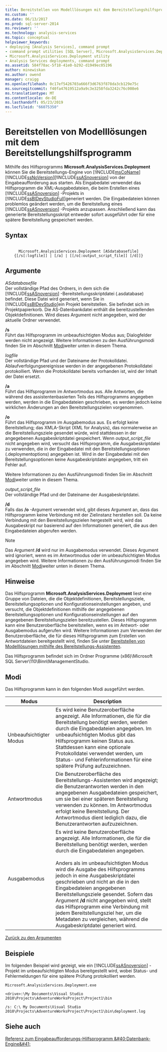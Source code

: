 ```yaml
---
title: Bereitstellen von Modelllösungen mit dem Bereitstellungshilfsprogramm | Microsoft-Dokumentation
ms.custom: ''
ms.date: 06/13/2017
ms.prod: sql-server-2014
ms.reviewer: ''
ms.technology: analysis-services
ms.topic: conceptual
helpviewer_keywords:
- deploying [Analysis Services], command prompt
- command prompt utilities [SQL Server], Microsoft.AnalysisServices.Deployment
- Microsoft.AnalysisServices.Deployment utility
- Analysis Services deployments, command prompt
ms.assetid: 584f78ac-5f18-41e0-b292-d1949ec05196
author: minewiskan
ms.author: owend
manager: craigg
ms.openlocfilehash: 0c17ef5426703a666f3d6763f878da3cb129e75c
ms.sourcegitcommit: f40fa47619512a9a9c3e3258fda3242c76c008e6
ms.translationtype: MT
ms.contentlocale: de-DE
ms.lasthandoff: 05/23/2019
ms.locfileid: "66075350"
---
```

# <a name="deploy-model-solutions-with-the-deployment-utility"></a>Bereitstellen von Modelllösungen mit dem Bereitstellungshilfsprogramm
  Mithilfe des Hilfsprogramms **Microsoft.AnalysisServices.Deployment** können Sie die Bereitstellungs-Engine von [!INCLUDE[msCoName](../../includes/msconame-md.md)][!INCLUDE[ssNoVersion](../../includes/ssnoversion-md.md)][!INCLUDE[ssASnoversion](../../includes/ssasnoversion-md.md)] von der Eingabeaufforderung aus starten. Als Eingabedatei verwendet das Hilfsprogramm die XML-Ausgabedateien, die beim Erstellen eines [!INCLUDE[ssASnoversion](../../includes/ssasnoversion-md.md)] -Projekts in [!INCLUDE[ssBIDevStudioFull](../../includes/ssbidevstudiofull-md.md)]generiert werden. Die Eingabedateien können problemlos geändert werden, um die Bereitstellung eines [!INCLUDE[ssASnoversion](../../includes/ssasnoversion-md.md)] -Projekts anzupassen. Anschließend kann das generierte Bereitstellungsskript entweder sofort ausgeführt oder für eine spätere Bereitstellung gespeichert werden.  
  
## <a name="syntax"></a>Syntax  
  
```  
  
      Microsoft.AnalysisServices.Deployment [ASdatabasefile]   
    {[/s[:logfile]] | [/a] | [[/o[:output_script_file]] [/d]]}  
```  
  
##  <a name="Arguments"></a> Argumente  
 *ASdatabasefile*  
 Der vollständige Pfad des Ordners, in dem sich die [!INCLUDE[ssASnoversion](../../includes/ssasnoversion-md.md)] -Bereitstellungsskriptdatei (.asdatabase) befindet. Diese Datei wird generiert, wenn Sie in [!INCLUDE[ssBIDevStudio](../../includes/ssbidevstudio-md.md)]ein Projekt bereitstellen. Sie befindet sich im Projektpapierkorb. Die AS-Datenbankdatei enthält die bereitzustellenden Objektdefinitionen. Wird dieses Argument nicht angegeben, wird der aktuelle Ordner verwendet.  
  
 **/s**  
 Führt das Hilfsprogramm im unbeaufsichtigten Modus aus; Dialogfelder werden nicht angezeigt. Weitere Informationen zu den Ausführungsmodi finden Sie im Abschnitt [Modi](#Modes)weiter unten in diesem Thema.  
  
 *logfile*  
 Der vollständige Pfad und der Dateiname der Protokolldatei. Ablaufverfolgungsereignisse werden in der angegebenen Protokolldatei protokolliert. Wenn die Protokolldatei bereits vorhanden ist, wird der Inhalt der Datei ersetzt.  
  
 **/a**  
 Führt das Hilfsprogramm im Antwortmodus aus. Alle Antworten, die während des assistentenbasierten Teils des Hilfsprogramms angegeben werden, werden in die Eingabedateien geschrieben, es werden jedoch keine wirklichen Änderungen an den Bereitstellungszielen vorgenommen.  
  
 **/o**  
 Führt das Hilfsprogramm im Ausgabemodus aus. Es erfolgt keine Bereitstellung; das XMLA-Skript (XML for Analysis), das normalerweise an die Bereitstellungsziele gesendet würde, wird stattdessen in der angegebenen Ausgabeskriptdatei gespeichert. Wenn *output_script_file* nicht angegeben wird, versucht das Hilfsprogramm, die Ausgabeskriptdatei zu verwenden, die in der Eingabedatei mit den Bereitstellungsoptionen (.deploymentoptions) angegeben ist. Wird in der Eingabedatei mit den Bereitstellungsoptionen keine Ausgabeskriptdatei angegeben, tritt ein Fehler auf.  
  
 Weitere Informationen zu den Ausführungsmodi finden Sie im Abschnitt [Modi](#Modes)weiter unten in diesem Thema.  
  
 *output_script_file*  
 Der vollständige Pfad und der Dateiname der Ausgabeskriptdatei.  
  
 **/d**  
 Falls das **/o** -Argument verwendet wird, gibt dieses Argument an, dass das Hilfsprogramm keine Verbindung mit der Zielinstanz herstellen soll. Da keine Verbindung mit den Bereitstellungszielen hergestellt wird, wird das Ausgabeskript nur basierend auf den Informationen generiert, die aus den Eingabedateien abgerufen werden.  
  
> [!NOTE]  
>  Das Argument **/d** wird nur im Ausgabemodus verwendet. Dieses Argument wird ignoriert, wenn es im Antwortmodus oder im unbeaufsichtigten Modus angegeben wird. Weitere Informationen zu den Ausführungsmodi finden Sie im Abschnitt [Modi](#Modes)weiter unten in diesem Thema.  
  
## <a name="remarks"></a>Hinweise  
 Das Hilfsprogramm **Microsoft.AnalysisServices.Deployment** liest eine Gruppe von Dateien, die die Objektdefinitionen, Bereitstellungsziele, Bereitstellungsoptionen und Konfigurationseinstellungen angeben, und versucht, die Objektdefinitionen mithilfe der angegebenen Bereitstellungsoptionen und Konfigurationseinstellungen auf den angegebenen Bereitstellungszielen bereitzustellen. Dieses Hilfsprogramm kann eine Benutzeroberfläche bereitstellen, wenn es im Antwort- oder Ausgabemodus aufgerufen wird. Weitere Informationen zum Verwenden der Benutzeroberfläche, die für dieses Hilfsprogramm zum Erstellen von Antwortdateien bereitgestellt wird, finden Sie unter [Bereitstellen von Modelllösungen mithilfe des Bereitstellungs-Assistenten](deploy-model-solutions-using-the-deployment-wizard.md).  
  
 Das Hilfsprogramm befindet sich im Ordner Programme (x86)\Microsoft SQL Server\110\Binn\ManagementStudio.  
  
##  <a name="Modes"></a> Modi  
 Das Hilfsprogramm kann in den folgenden Modi ausgeführt werden.  
  
|Modus|Description|  
|----------|-----------------|  
|Unbeaufsichtigter Modus|Es wird keine Benutzeroberfläche angezeigt. Alle Informationen, die für die Bereitstellung benötigt werden, werden durch die Eingabedateien angegeben. Im unbeaufsichtigten Modus gibt das Hilfsprogramm keinen Status aus. Stattdessen kann eine optionale Protokolldatei verwendet werden, um Status- und Fehlerinformationen für eine spätere Prüfung aufzuzeichnen.|  
|Antwortmodus|Die Benutzeroberfläche des Bereitstellungs-Assistenten wird angezeigt; die Benutzerantworten werden in den angegebenen Ausgabedateien gespeichert, um sie bei einer späteren Bereitstellung verwenden zu können. Im Antwortmodus erfolgt keine Bereitstellung. Der Antwortmodus dient lediglich dazu, die Benutzerantworten aufzuzeichnen.|  
|Ausgabemodus|Es wird keine Benutzeroberfläche angezeigt. Alle Informationen, die für die Bereitstellung benötigt werden, werden durch die Eingabedateien angegeben.<br /><br /> Anders als im unbeaufsichtigten Modus wird die Ausgabe des Hilfsprogramms jedoch in eine Ausgabeskriptdatei geschrieben und nicht an die in den Eingabedateien angegebenen Bereitstellungsziele gesendet. Sofern das Argument **/d** nicht angegeben wird, stellt das Hilfsprogramm eine Verbindung mit jedem Bereitstellungsziel her, um die Metadaten zu vergleichen, während die Ausgabeskriptdatei generiert wird.|  
  
 [Zurück zu den Argumenten](#Arguments)  
  
## <a name="examples"></a>Beispiele  
 Im folgenden Beispiel wird gezeigt, wie ein [!INCLUDE[ssASnoversion](../../includes/ssasnoversion-md.md)] -Projekt im unbeaufsichtigten Modus bereitgestellt wird, wobei Status- und Fehlermeldungen für eine spätere Prüfung protokolliert werden.  
  
 `Microsoft.AnalysisServices.Deployment.exe`  
  
 `<drive>:\My Documents\Visual Studio 2010\Projects\AdventureWorksProject\Project1\bin`  
  
 `/s: C:\ My Documents\Visual Studio 2010\Projects\AdventureWorksProject\Project1\bin\deployment.log`  
  
## <a name="see-also"></a>Siehe auch  
 [Referenz zum Eingabeaufforderungs-Hilfsprogramm &amp;#40;Datenbank-Engine&amp;#41;](../../tools/command-prompt-utility-reference-database-engine.md)  
  
  
